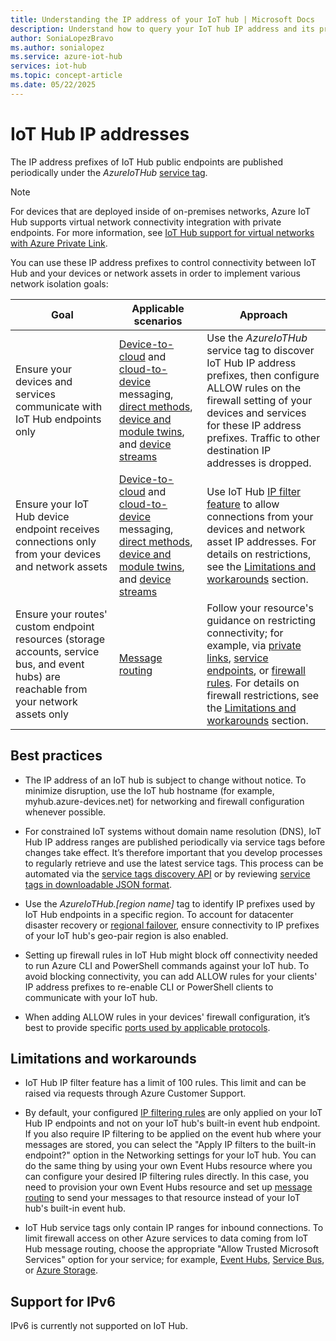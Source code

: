 ```yaml
---
title: Understanding the IP address of your IoT hub | Microsoft Docs
description: Understand how to query your IoT hub IP address and its properties. The IP address of your IoT hub can change during certain scenarios such as disaster recovery or regional failover.
author: SoniaLopezBravo
ms.author: sonialopez
ms.service: azure-iot-hub
services: iot-hub
ms.topic: concept-article
ms.date: 05/22/2025
---
```



# IoT Hub IP addresses

The IP address prefixes of IoT Hub public endpoints are published periodically under the _AzureIoTHub_ [service tag](../virtual-network/service-tags-overview.md).

> [!NOTE]
> For devices that are deployed inside of on-premises networks, Azure IoT Hub supports virtual network connectivity integration with private endpoints. For more information, see [IoT Hub support for virtual networks with Azure Private Link](./virtual-network-support.md).

You can use these IP address prefixes to control connectivity between IoT Hub and your devices or network assets in order to implement various network isolation goals:

| Goal | Applicable scenarios | Approach |
|------|-----------|----------|
| Ensure your devices and services communicate with IoT Hub endpoints only | [Device-to-cloud](./iot-hub-devguide-messaging.md) and [cloud-to-device](./iot-hub-devguide-messages-c2d.md) messaging, [direct methods](./iot-hub-devguide-direct-methods.md), [device and module twins](./iot-hub-devguide-device-twins.md), and [device streams](./iot-hub-device-streams-overview.md) | Use the _AzureIoTHub_ service tag to discover IoT Hub IP address prefixes, then configure ALLOW rules on the firewall setting of your devices and services for these IP address prefixes. Traffic to other destination IP addresses is dropped. |
| Ensure your IoT Hub device endpoint receives connections only from your devices and network assets | [Device-to-cloud](./iot-hub-devguide-messaging.md) and [cloud-to-device](./iot-hub-devguide-messages-c2d.md) messaging, [direct methods](./iot-hub-devguide-direct-methods.md), [device and module twins](./iot-hub-devguide-device-twins.md), and [device streams](./iot-hub-device-streams-overview.md) | Use IoT Hub [IP filter feature](iot-hub-ip-filtering.md) to allow connections from your devices and network asset IP addresses. For details on restrictions, see the [Limitations and workarounds](#limitations-and-workarounds) section. |
| Ensure your routes' custom endpoint resources (storage accounts, service bus, and event hubs) are reachable from your network assets only | [Message routing](./iot-hub-devguide-messages-d2c.md) | Follow your resource's guidance on restricting connectivity; for example, via [private links](../private-link/private-endpoint-overview.md), [service endpoints](../virtual-network/virtual-network-service-endpoints-overview.md), or [firewall rules](../event-hubs/event-hubs-ip-filtering.md#trusted-microsoft-services). For details on firewall restrictions, see the [Limitations and workarounds](#limitations-and-workarounds) section. |

## Best practices

* The IP address of an IoT hub is subject to change without notice. To minimize disruption, use the IoT hub hostname (for example, myhub.azure-devices.net) for networking and firewall configuration whenever possible.

* For constrained IoT systems without domain name resolution (DNS), IoT Hub IP address ranges are published periodically via service tags before changes take effect. It’s therefore important that you develop processes to regularly retrieve and use the latest service tags. This process can be automated via the [service tags discovery API](../virtual-network/service-tags-overview.md#service-tags-on-premises) or by reviewing [service tags in downloadable JSON format](../virtual-network/service-tags-overview.md#discover-service-tags-by-using-downloadable-json-files).

* Use the _AzureIoTHub.[region name]_ tag to identify IP prefixes used by IoT Hub endpoints in a specific region. To account for datacenter disaster recovery or [regional failover](iot-hub-ha-dr.md), ensure connectivity to IP prefixes of your IoT hub's geo-pair region is also enabled.

* Setting up firewall rules in IoT Hub might block off connectivity needed to run Azure CLI and PowerShell commands against your IoT hub. To avoid blocking connectivity, you can add ALLOW rules for your clients' IP address prefixes to re-enable CLI or PowerShell clients to communicate with your IoT hub.

* When adding ALLOW rules in your devices' firewall configuration, it’s best to provide specific [ports used by applicable protocols](./iot-hub-devguide-protocols.md#port-numbers).

## Limitations and workarounds

* IoT Hub IP filter feature has a limit of 100 rules. This limit and can be raised via requests through Azure Customer Support.

* By default, your configured [IP filtering rules](iot-hub-ip-filtering.md) are only applied on your IoT Hub IP endpoints and not on your IoT hub's built-in event hub endpoint. If you also require IP filtering to be applied on the event hub where your messages are stored, you can select the "Apply IP filters to the built-in endpoint?" option in the Networking settings for your IoT hub. You can do the same thing by using your own Event Hubs resource where you can configure your desired IP filtering rules directly. In this case, you need to provision your own Event Hubs resource and set up [message routing](./iot-hub-devguide-messages-d2c.md) to send your messages to that resource instead of your IoT hub's built-in event hub.

* IoT Hub service tags only contain IP ranges for inbound connections. To limit firewall access on other Azure services to data coming from IoT Hub message routing, choose the appropriate "Allow Trusted Microsoft Services" option for your service; for example, [Event Hubs](../event-hubs/event-hubs-ip-filtering.md#trusted-microsoft-services), [Service Bus](..//service-bus-messaging/service-bus-service-endpoints.md#trusted-microsoft-services), or [Azure Storage](../storage/common/storage-network-security.md#grant-access-to-trusted-azure-services).

## Support for IPv6

IPv6 is currently not supported on IoT Hub.
